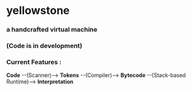 # yellowstone 
### a handcrafted virtual machine 
### (Code is in development)
### Current Features : 
**Code** --(Scanner)--> **Tokens** --(Compiler)--> **Bytecode** --(Stack-based Runtime)--> **Interpretation** 